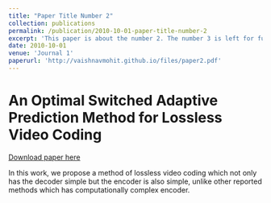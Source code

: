 ```yaml
---
title: "Paper Title Number 2"
collection: publications
permalink: /publication/2010-10-01-paper-title-number-2
excerpt: 'This paper is about the number 2. The number 3 is left for future work.'
date: 2010-10-01
venue: 'Journal 1'
paperurl: 'http://vaishnavmohit.github.io/files/paper2.pdf'
---
```

# An Optimal Switched Adaptive Prediction Method for Lossless Video Coding
[Download paper here](http://vaishnavmohit.github.io/files/paper2.pdf)

In this work, we propose a method of lossless video coding which not only has the decoder simple but
the encoder is also simple, unlike other reported methods which has computationally complex encoder.
